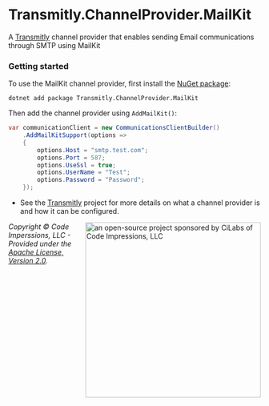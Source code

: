 # Transmitly.ChannelProvider.MailKit

A [Transmitly](https://github.com/transmitly/transmitly) channel provider that enables sending Email communications through SMTP using MailKit

### Getting started

To use the MailKit channel provider, first install the [NuGet package](https://nuget.org/packages/transmitly.channelprovider.mailkit):

```shell
dotnet add package Transmitly.ChannelProvider.MailKit
```

Then add the channel provider using `AddMailKit()`:

```csharp
var communicationClient = new CommunicationsClientBuilder()
	.AddMailKitSupport(options =>
	{
		options.Host = "smtp.test.com";
		options.Port = 587;
		options.UseSsl = true;
		options.UserName = "Test";
		options.Password = "Password";
	});
```
* See the [Transmitly](https://github.com/transmitly/transmitly) project for more details on what a channel provider is and how it can be configured.


<picture>
  <source media="(prefers-color-scheme: dark)" srcset="https://github.com/transmitly/transmitly/assets/3877248/524f26c8-f670-4dfa-be78-badda0f48bfb">
  <img alt="an open-source project sponsored by CiLabs of Code Impressions, LLC" src="https://github.com/transmitly/transmitly/assets/3877248/34239edd-234d-4bee-9352-49d781716364" width="350" align="right">
</picture>

_Copyright &copy; Code Imperssions, LLC - Provided under the [Apache License, Version 2.0](http://apache.org/licenses/LICENSE-2.0.html)._
